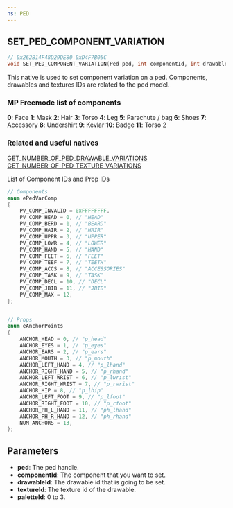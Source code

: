 ```yaml
---
ns: PED
---
```

## SET_PED_COMPONENT_VARIATION

```c
// 0x262B14F48D29DE80 0xD4F7B05C
void SET_PED_COMPONENT_VARIATION(Ped ped, int componentId, int drawableId, int textureId, int paletteId);
```

This native is used to set component variation on a ped. Components, drawables and textures IDs are related to the ped model.

### MP Freemode list of components
**0**: Face
**1**: Mask
**2**: Hair
**3**: Torso
**4**: Leg
**5**: Parachute / bag
**6**: Shoes
**7**: Accessory
**8**: Undershirt
**9**: Kevlar
**10**: Badge
**11**: Torso 2

### Related and useful natives
[GET_NUMBER_OF_PED_DRAWABLE_VARIATIONS](#_0x27561561732A7842)  
[GET_NUMBER_OF_PED_TEXTURE_VARIATIONS](#_0x8F7156A3142A6BAD)  

List of Component IDs and Prop IDs
```C
// Components
enum ePedVarComp
{
    PV_COMP_INVALID = 0xFFFFFFFF,
    PV_COMP_HEAD = 0, // "HEAD"
    PV_COMP_BERD = 1, // "BEARD"
    PV_COMP_HAIR = 2, // "HAIR"
    PV_COMP_UPPR = 3, // "UPPER"
    PV_COMP_LOWR = 4, // "LOWER"
    PV_COMP_HAND = 5, // "HAND"
    PV_COMP_FEET = 6, // "FEET"
    PV_COMP_TEEF = 7, // "TEETH"
    PV_COMP_ACCS = 8, // "ACCESSORIES"
    PV_COMP_TASK = 9, // "TASK"
    PV_COMP_DECL = 10, // "DECL"
    PV_COMP_JBIB = 11, // "JBIB"
    PV_COMP_MAX = 12,
};


// Props
enum eAnchorPoints
{
    ANCHOR_HEAD = 0, // "p_head"
    ANCHOR_EYES = 1, // "p_eyes"
    ANCHOR_EARS = 2, // "p_ears"
    ANCHOR_MOUTH = 3, // "p_mouth"
    ANCHOR_LEFT_HAND = 4, // "p_lhand"
    ANCHOR_RIGHT_HAND = 5, // "p_rhand"
    ANCHOR_LEFT_WRIST = 6, // "p_lwrist"
    ANCHOR_RIGHT_WRIST = 7, // "p_rwrist"
    ANCHOR_HIP = 8, // "p_lhip"
    ANCHOR_LEFT_FOOT = 9, // "p_lfoot"
    ANCHOR_RIGHT_FOOT = 10, // "p_rfoot"
    ANCHOR_PH_L_HAND = 11, // "ph_lhand"
    ANCHOR_PH_R_HAND = 12, // "ph_rhand"
    NUM_ANCHORS = 13,
};
```

## Parameters
* **ped**: The ped handle.
* **componentId**: The component that you want to set.
* **drawableId**: The drawable id that is going to be set.
* **textureId**: The texture id of the drawable.
* **paletteId**: 0 to 3.
